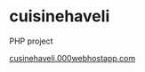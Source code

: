 # cuisinehaveli
PHP project

[cusinehaveli.000webhostapp.com](https://cuisinehaveli.000webhostapp.com)
